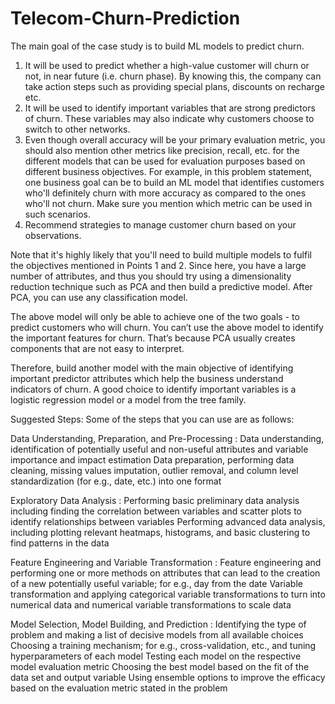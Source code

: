 # Telecom-Churn-Prediction

The main goal of the case study is to build ML models to predict churn.

1. It will be used to predict whether a high-value customer will churn or not, in near future (i.e. churn phase). By knowing this, the company can take action steps such as providing special plans, discounts on recharge etc.
2. It will be used to identify important variables that are strong predictors of churn. These variables may also indicate why customers choose to switch to other networks.
3. Even though overall accuracy will be your primary evaluation metric, you should also mention other metrics like precision, recall, etc. for the different models that can be used for evaluation purposes based on different business objectives. For example, in this problem statement, one business goal can be to build an ML model that identifies customers who'll definitely churn with more accuracy as compared to the ones who'll not churn. Make sure you mention which metric can be used in such scenarios.
4. Recommend strategies to manage customer churn based on your observations.

 
 
Note that it's highly likely that you'll need to build multiple models to fulfil the objectives mentioned in Points 1 and 2.  Since here, you have a large number of attributes, and thus you should try using a dimensionality reduction technique such as PCA and then build a predictive model. After PCA, you can use any classification model. 
 

The above model will only be able to achieve one of the two goals - to predict customers who will churn. You can’t use the above model to identify the important features for churn. That’s because PCA usually creates components that are not easy to interpret.

 

Therefore, build another model with the main objective of identifying important predictor attributes which help the business understand indicators of churn. A good choice to identify important variables is a logistic regression model or a model from the tree family. 

 

Suggested Steps:
Some of the steps that you can use are as follows:

Data Understanding, Preparation, and Pre-Processing :
Data understanding, identification of potentially useful and non-useful attributes and variable importance and impact estimation
Data preparation, performing data cleaning, missing values imputation, outlier removal, and column level standardization (for e.g., date, etc.) into one format
 
Exploratory Data Analysis :
Performing basic preliminary data analysis including finding the correlation between variables and scatter plots to identify relationships between variables
Performing advanced data analysis, including plotting relevant heatmaps, histograms, and basic clustering to find patterns in the data
 
Feature Engineering and Variable Transformation :
Feature engineering and performing one or more methods on attributes that can lead to the creation of a new potentially useful variable; for e.g., day from the date
Variable transformation and applying categorical variable transformations to turn into numerical data and numerical variable transformations to scale data
 
Model Selection, Model Building, and  Prediction :
Identifying the type of problem and making a list of decisive models from all available choices
Choosing a training mechanism; for e.g., cross-validation, etc., and tuning hyperparameters of each model
Testing each model on the respective model evaluation metric
Choosing the best model based on the fit of the data set and output variable
Using ensemble options to improve the efficacy based on the evaluation metric stated in the problem

